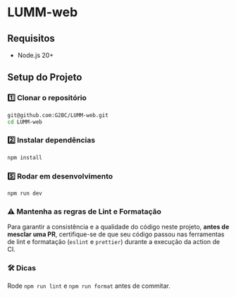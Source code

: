 # LUMM-web

## Requisitos

- Node.js 20+

## Setup do Projeto

### 1️⃣ Clonar o repositório

```bash
git@github.com:G2BC/LUMM-web.git
cd LUMM-web
```

### 2️⃣ Instalar dependências

```bash
npm install
```

### 5️⃣ Rodar em desenvolvimento

```bash
npm run dev
```

### ⚠️ Mantenha as regras de Lint e Formatação

Para garantir a consistência e a qualidade do código neste projeto, **antes de mesclar uma PR**, certifique-se de que seu código passou nas ferramentas de lint e formatação (`eslint` e `prettier`) durante a execução da action de CI.

### 🛠️ Dicas

Rode `npm run lint` e `npm run format` antes de commitar.
